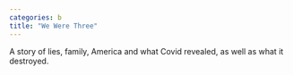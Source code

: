 ```yaml
---
categories: b
title: "We Were Three"
---
```

A story of lies, family, America and what Covid revealed, as well as what it destroyed.